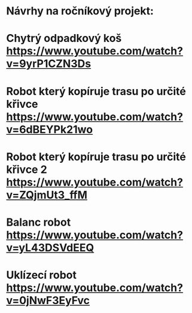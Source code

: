 # Návrhy na ročníkový projekt: 

# Chytrý odpadkový koš https://www.youtube.com/watch?v=9yrP1CZN3Ds 
# Robot který kopíruje trasu po určité křivce https://www.youtube.com/watch?v=6dBEYPk21wo                 
# Robot který kopíruje trasu po určité křivce 2 https://www.youtube.com/watch?v=ZQjmUt3_ffM     
# Balanc robot https://www.youtube.com/watch?v=yL43DSVdEEQ 
# Uklízecí robot https://www.youtube.com/watch?v=0jNwF3EyFvc
